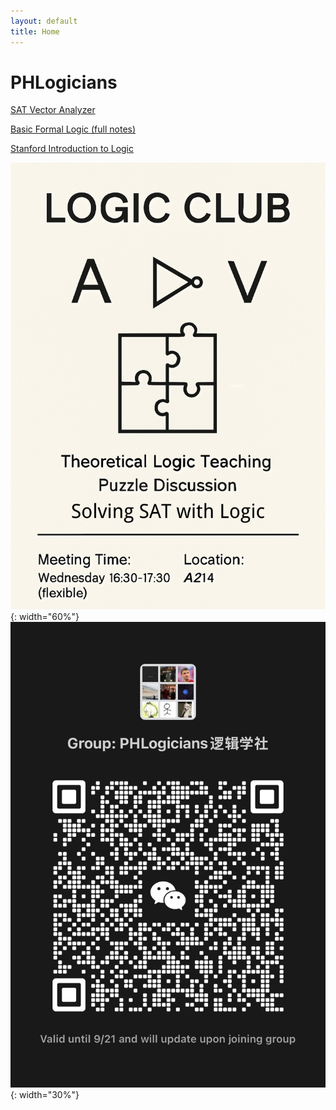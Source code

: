 ```yaml
---
layout: default
title: Home
---
```


# PHLogicians

[SAT Vector Analyzer](/resources/sat-vector-analyzer.html)

[Basic Formal Logic (full notes)](/lectures/basic-formal-logic/)

[Stanford Introduction to Logic](http://intrologic.stanford.edu/public/lessons.php)

![](/images/poster.png){: width="60%"}
![](/images/group-qr-code-2025-09-21.png){: width="30%"}
